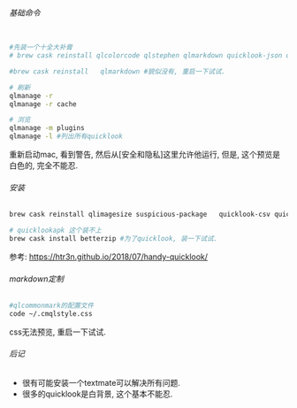 ###### 基础命令

```sh

#先装一个十全大补膏
# brew cask reinstall qlcolorcode qlstephen qlmarkdown quicklook-json qlprettypatch quicklook-csv  qlimagesize webpquicklook suspicious-package quicklookase qlvideo

#brew cask reinstall   qlmarkdown #貌似没有, 重启一下试试.

# 刷新
qlmanage -r 
qlmanage -r cache

# 浏览
qlmanage -m plugins
qlmanage -l #列出所有quicklook
```

重新启动mac, 看到警告, 然后从[安全和隐私]这里允许他运行, 但是, 这个预览是白色的, 完全不能忍. 

###### 安装

```sh
brew cask reinstall qlimagesize suspicious-package   quicklook-csv quicklook-json qlcommonmark qlcolorcode qlstephen

# quicklookapk 这个装不上
brew cask install betterzip #为了quicklook, 装一下试试.
```

参考: https://htr3n.github.io/2018/07/handy-quicklook/

###### markdown定制

```sh
#qlcommonmark的配置文件
code ~/.cmqlstyle.css
```

css无法预览, 重启一下试试. 

###### 后记

- 很有可能安装一个textmate可以解决所有问题.
- 很多的quicklook是白背景, 这个基本不能忍. 

